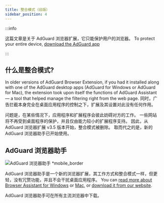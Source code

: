 ```yaml
---
title: 整合模式（旧版）
sidebar_position: 4
---
```


:::info

这篇文章是关于 AdGuard 浏览器扩展，它只能保护用户的浏览器。 To protect your entire device, [download the AdGuard app](https://agrd.io/download-kb-adblock)

:::

## 什么是整合模式?

In older versions of AdGuard Browser Extension, if you had it installed along with one of the AdGuard desktop apps (AdGuard for Windows or AdGuard for Mac), the extension took upon itself the functions of AdGuard Assistant — a tool that helped manage the filtering right from the web page. 同时，广告拦截本身完全在桌面应用程序的控制之下，扩展及其设置对此没有任何作用。

问题是，在某些情况下，应用程序和扩展程序会彼此妨碍对方的工作。 一些网站将不再受到桌面程序的保护，并且仅由能力较小的扩展程序支持。 因此，从 AdGuard 浏览器扩展 v3.5 版本开始，整合模式被删除。 取而代之的是，新的 AdGuard 浏览器助手已开始使用。

## AdGuard 浏览器助手

![AdGuard 浏览器助手 *mobile_border](https://cdn.adtidy.org/content/kb/ad_blocker/browser_extension/ad_blocker_browser_extension_assistant.png)

AdGuard 浏览器助手是一个新的浏览器扩展，其工作方式和整合模式一样，但更轻，没有冗赘功能，并且不会干扰桌面应用程序。 You can [read more about Browser Assistant for Windows](/adguard-for-windows/browser-assistant) or [Mac](/adguard-for-mac/features/browser-assistant), or [download it from our website](https://adguard.com/adguard-assistant/overview.html).

AdGuard 浏览器助手可在所有主流浏览器中下载。
